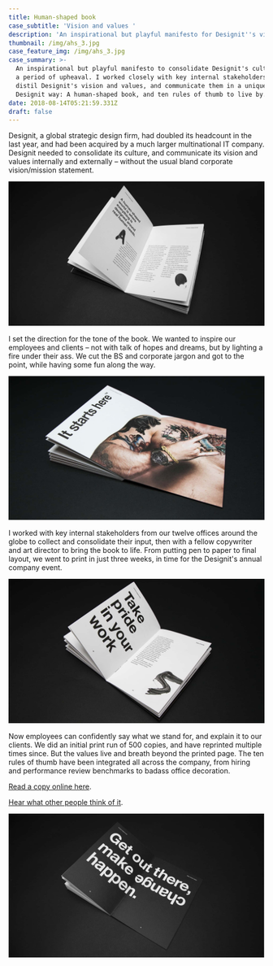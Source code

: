 ```yaml
---
title: Human-shaped book
case_subtitle: 'Vision and values '
description: 'An inspirational but playful manifesto for Designit''s vision and values '
thumbnail: /img/ahs_3.jpg
case_feature_img: /img/ahs_3.jpg
case_summary: >-
  An inspirational but playful manifesto to consolidate Designit's culture after
  a period of upheaval. I worked closely with key internal stakeholders to
  distil Designit's vision and values, and communicate them in a uniquely
  Designit way: A human-shaped book, and ten rules of thumb to live by.
date: 2018-08-14T05:21:59.331Z
draft: false
---
```

Designit, a global strategic design firm, had doubled its headcount in the last year, and had been acquired by a much larger multinational IT company. Designit needed to consolidate its culture, and communicate its vision and values internally and externally – without the usual bland corporate vision/mission statement.

![A human-shaped world is where everything is designed around real human needs](/img/ahs_1_1.jpg)

I set the direction for the tone of the book. We wanted to inspire our employees and clients – not with talk of hopes and dreams, but by lighting a fire under their ass. We cut the BS and corporate jargon and got to the point, while having some fun along the way.

![It starts here](/img/ahs_1_2.jpg)

I worked with key internal stakeholders from our twelve offices around the globe to collect and consolidate their input, then with a fellow copywriter and art director to bring the book to life. From putting pen to paper to final layout, we went to print in just three weeks, in time for the Designit's annual company event.

![#5 Take pride in your work ](/img/ahs_1_0000_dsc06527-2.jpg)

Now employees can confidently say what we stand for, and explain it to our clients. We did an initial print run of 500 copies, and have reprinted multiple times since. But the values live and breath beyond the printed page. The ten rules of thumb have been integrated all across the company, from hiring and performance review benchmarks to badass office decoration. 

[Read a copy online here](https://issuu.com/designit/docs/human_shaped_world).

[Hear what other people think of it](https://corporate-rebels.com/no-assholes-in-the-workplace-please/). 

![Get out there, and make change happen](/img/ahs_1_0012_dsc06563-2.jpg)
